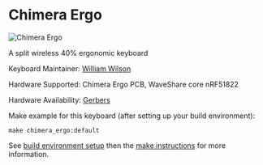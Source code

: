 # Chimera Ergo

![Chimera Ergo](https://imgur.com/AA6ycMQ.jpg)

A split wireless 40% ergonomic keyboard 

Keyboard Maintainer: [William Wilson](https://github.com/GlenPickle)  


Hardware Supported: Chimera Ergo PCB, WaveShare core nRF51822

Hardware Availability: [Gerbers](https://github.com/GlenPickle/Chimera/tree/master/ergo/gerbers)

Make example for this keyboard (after setting up your build environment):

    make chimera_ergo:default

See [build environment setup](https://docs.qmk.fm/#/getting_started_build_tools) then the [make instructions](https://docs.qmk.fm/#/getting_started_make_guide) for more information.

